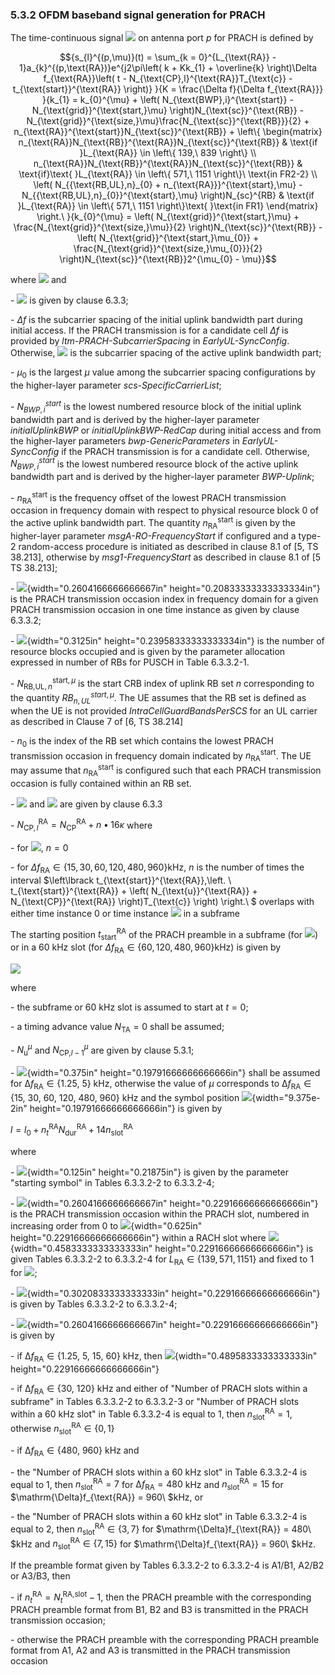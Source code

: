 ### 5.3.2 OFDM baseband signal generation for PRACH

The time-continuous signal ![](media/image100.wmf) on antenna port $p$
for PRACH is defined by

$${s_{l}^{(p,\mu)}(t) = \sum_{k = 0}^{L_{\text{RA}} - 1}a_{k}^{(p,\text{RA})}e^{j2\pi\left( k + Kk_{1} + \overline{k} \right)\Delta f_{\text{RA}}\left( t - N_{\text{CP},l}^{\text{RA}}T_{\text{c}} - t_{\text{start}}^{\text{RA}} \right)}
}{K = \frac{\Delta f}{\Delta f_{\text{RA}}}
}{k_{1} = k_{0}^{\mu} + \left( N_{\text{BWP},i}^{\text{start}} - N_{\text{grid}}^{\text{start,}\mu} \right)N_{\text{sc}}^{\text{RB}} - N_{\text{grid}}^{\text{size,}\mu}\frac{N_{\text{sc}}^{\text{RB}}}{2} + n_{\text{RA}}^{\text{start}}N_{\text{sc}}^{\text{RB}} + \left\{ \begin{matrix}
n_{\text{RA}}N_{\text{RB}}^{\text{RA}}N_{\text{sc}}^{\text{RB}} & \text{if }L_{\text{RA}} \in \left\{ 139,\ 839 \right\} \\
n_{\text{RA}}N_{\text{RB}}^{\text{RA}}N_{\text{sc}}^{\text{RB}} & \text{if}\text{ }L_{\text{RA}} \in \left\{ 571,\ 1151 \right\}\ \text{in FR2-2} \\
\left( N_{{\text{RB,UL},n}_{0} + n_{\text{RA}}}^{\text{start},\mu} - N_{{\text{RB,UL},n}_{0}}^{\text{start},\mu} \right)N_{sc}^{RB} & \text{if }L_{\text{RA}} \in \left\{ 571,\ 1151 \right\}\text{ }\text{in FR1}
\end{matrix} \right.\ 
}{k_{0}^{\mu} = \left( N_{\text{grid}}^{\text{start,}\mu} + \frac{N_{\text{grid}}^{\text{size,}\mu}}{2} \right)N_{\text{sc}}^{\text{RB}} - \left( N_{\text{grid}}^{\text{start,}\mu_{0}} + \frac{N_{\text{grid}}^{\text{size,}\mu_{0}}}{2} \right)N_{\text{sc}}^{\text{RB}}2^{\mu_{0} - \mu}}$$

where ![](media/image101.wmf) and

\- ![](media/image102.wmf) is given by clause 6.3.3;

\- $\Delta f$ is the subcarrier spacing of the initial uplink bandwidth
part during initial access. If the PRACH transmission is for a candidate
cell $\Delta f$ is provided by *ltm-PRACH-SubcarrierSpacing* in
*EarlyUL-SyncConfig*. Otherwise, ![](media/image98.wmf) is the
subcarrier spacing of the active uplink bandwidth part;

\- $\mu_{0}$ is the largest $\mu$ value among the subcarrier spacing
configurations by the higher-layer parameter *scs-SpecificCarrierList*;

\- $N_{BWP,i}^{start}$ is the lowest numbered resource block of the
initial uplink bandwidth part and is derived by the higher-layer
parameter *initialUplinkBWP* or *initialUplinkBWP-RedCap* during initial
access and from the higher-layer parameters *bwp-GenericParameters* in
*EarlyUL-SyncConfig* if the PRACH transmission is for a candidate cell.
Otherwise, $N_{BWP,i}^{start}$ is the lowest numbered resource block of
the active uplink bandwidth part and is derived by the higher-layer
parameter *BWP-Uplink*;

\- $n_{\text{RA}}^{\text{start}}$ is the frequency offset of the lowest
PRACH transmission occasion in frequency domain with respect to physical
resource block 0 of the active uplink bandwidth part. The quantity
$n_{\text{RA}}^{\text{start}}$ is given by the higher-layer parameter
*msgA-RO-FrequencyStart* if configured and a type-2 random-access
procedure is initiated as described in clause 8.1 of \[5, TS 38.213\],
otherwise by *msg1-FrequencyStart* as described in clause 8.1 of \[5 TS
38.213\];

\- ![](media/image103.wmf){width="0.2604166666666667in"
height="0.20833333333333334in"} is the PRACH transmission occasion index
in frequency domain for a given PRACH transmission occasion in one time
instance as given by clause 6.3.3.2;

\- ![](media/image104.wmf){width="0.3125in"
height="0.23958333333333334in"} is the number of resource blocks
occupied and is given by the parameter allocation expressed in number of
RBs for PUSCH in Table 6.3.3.2-1.

\- $N_{\text{RB,UL},n}^{\text{start},\mu}$ is the start CRB index of
uplink RB set $n$ corresponding to the quantity
${RB}_{n,UL}^{start,\mu}$. The UE assumes that the RB set is defined as
when the UE is not provided *IntraCellGuardBandsPerSCS* for an UL
carrier as described in Clause 7 of \[6, TS 38.214\]

\- $n_{0}$ is the index of the RB set which contains the lowest PRACH
transmission occasion in frequency domain indicated by
$n_{\text{RA}}^{\text{start}}$. The UE may assume that
$n_{\text{RA}}^{\text{start}}$ is configured such that each PRACH
transmission occasion is fully contained within an RB set.

\- ![](media/image105.wmf) and ![](media/image106.wmf) are given by
clause 6.3.3

\-
$N_{\text{CP},l}^{\text{RA}} = N_{\text{CP}}^{\text{RA}} + n \bullet 16\kappa$
where

\- for ![](media/image107.wmf), $n = 0$

\- for
$\Delta f_{\text{RA}} \in \left\{ 15,30,60,120,480,960 \right\}$kHz, $n$
is the number of times the interval
$\left\lbrack t_{\text{start}}^{\text{RA}},\left. \ t_{\text{start}}^{\text{RA}} + \left( N_{\text{u}}^{\text{RA}} + N_{\text{CP}}^{\text{RA}} \right)T_{\text{c}} \right) \right.\ $
overlaps with either time instance 0 or time instance
![](media/image108.wmf) in a subframe

The starting position $t_{\text{start}}^{\text{RA}}$ of the PRACH
preamble in a subframe (for ![](media/image109.wmf)) or in a 60 kHz slot
(for $\Delta f_{\text{RA}} \in \left\{ 60,120,480,960 \right\}$kHz) is
given by

![](media/image110.wmf)

where

\- the subframe or 60 kHz slot is assumed to start at $t = 0$;

\- a timing advance value $N_{\text{TA}} = 0$ shall be assumed;

\- $N_{\text{u}}^{\mu}$ and $N_{\text{CP,}l - 1}^{\mu}$ are given by
clause 5.3.1;

\- ![](media/image111.wmf){width="0.375in"
height="0.19791666666666666in"} shall be assumed for
$\mathrm{\Delta}f_{\text{RA}} \in \left\{ 1.25,\ 5 \right\}$ kHz,
otherwise the value of $\mu$ corresponds to
$\mathrm{\Delta}f_{\text{RA}} \in \left\{ 15,\ 30,\ 60,\ 120,\ 480,\ 960 \right\}$
kHz and the symbol position ![](media/image112.wmf){width="9.375e-2in"
height="0.19791666666666666in"} is given by

$l = l_{0} + n_{t}^{\text{RA}}N_{\text{dur}}^{\text{RA}} + 14n_{\text{slot}}^{\text{RA}}$

where

\- ![](media/image113.wmf){width="0.125in" height="0.21875in"} is given
by the parameter \"starting symbol\" in Tables 6.3.3.2-2 to 6.3.3.2-4;

\- ![](media/image114.wmf){width="0.2604166666666667in"
height="0.22916666666666666in"} is the PRACH transmission occasion
within the PRACH slot, numbered in increasing order from 0 to
![](media/image115.wmf){width="0.625in" height="0.22916666666666666in"}
within a RACH slot where
![](media/image116.wmf){width="0.4583333333333333in"
height="0.22916666666666666in"} is given Tables 6.3.3.2-2 to 6.3.3.2-4
for $L_{\text{RA}} \in \left\{ 139,571,1151 \right\}$ and fixed to 1 for
![](media/image117.wmf);

\- ![](media/image118.wmf){width="0.3020833333333333in"
height="0.22916666666666666in"} is given by Tables 6.3.3.2-2 to
6.3.3.2-4;

\- ![](media/image119.wmf){width="0.2604166666666667in"
height="0.22916666666666666in"} is given by

\- if
$\mathrm{\Delta}f_{\text{RA}} \in \left\{ 1.25,\ 5,\ 15,\ 60 \right\}$
kHz, then ![](media/image120.wmf){width="0.4895833333333333in"
height="0.22916666666666666in"}

\- if $\mathrm{\Delta}f_{\text{RA}} \in \left\{ 30,\ 120 \right\}$ kHz
and either of \"Number of PRACH slots within a subframe\" in Tables
6.3.3.2-2 to 6.3.3.2-3 or \"Number of PRACH slots within a 60 kHz slot\"
in Table 6.3.3.2-4 is equal to 1, then
$n_{\text{slot}}^{\text{RA}} = 1$, otherwise
$n_{\text{slot}}^{\text{RA}} \in \left\{ 0,1 \right\}$

\- if $\mathrm{\Delta}f_{\text{RA}} \in \left\{ 480,\ 960 \right\}$ kHz
and

\- the \"Number of PRACH slots within a 60 kHz slot\" in Table 6.3.3.2-4
is equal to 1, then $n_{\text{slot}}^{\text{RA}} = 7$ for
$\mathrm{\Delta}f_{\text{RA}} = 480$ kHz and
$n_{\text{slot}}^{\text{RA}} = 15$ for
$\mathrm{\Delta}f_{\text{RA}} = 960\ $kHz, or

\- the \"Number of PRACH slots within a 60 kHz slot\" in Table 6.3.3.2-4
is equal to 2, then
$n_{\text{slot}}^{\text{RA}} \in \left\{ 3,7 \right\}$ for
$\mathrm{\Delta}f_{\text{RA}} = 480\ $kHz and
$n_{\text{slot}}^{\text{RA}} \in \left\{ 7,15 \right\}$ for
$\mathrm{\Delta}f_{\text{RA}} = 960\ $kHz.

If the preamble format given by Tables 6.3.3.2-2 to 6.3.3.2-4 is A1/B1,
A2/B2 or A3/B3, then

\- if $n_{t}^{\text{RA}} = N_{t}^{\text{RA,slot}} - 1$, then the PRACH
preamble with the corresponding PRACH preamble format from B1, B2 and B3
is transmitted in the PRACH transmission occasion;

\- otherwise the PRACH preamble with the corresponding PRACH preamble
format from A1, A2 and A3 is transmitted in the PRACH transmission
occasion